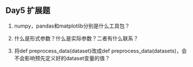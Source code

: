 ## Day5 扩展题

1. numpy，pandas和matplotlib分别是什么工具包？

2. 什么是形式参数？什么是实际参数？二者有什么联系？

3. 将def preprocess_data(dataset)改成def preprocess_data(datasets)，会不会影响预先定义好的dataset变量的值？
